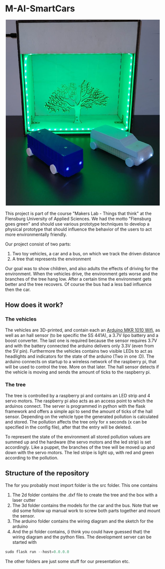 # M-AI-SmartCars
<p align="center">
  <img src="doc/imgs/final_image.jpeg" width= 500>
</p>
This project is part of the course "Makers Lab - Things that think" at the Flensburg University of Applied Sciences. 
We had the motto "Flensburg goes green" and should use various prototype techniques to develop a physical prototype 
that should influence the behavior of the users to act more environmentally friendly.

Our project consist of two parts:
1. Two toy vehicles, a car and a bus, on which we track the driven distance
2. A tree that represents the environment

Our goal was to show children, and also adults the effects of driving for the environment. 
When the vehicles drive, the environment gets worse and the branches of the tree hang low. After a certain time the 
environment gets better and the tree recovers. Of course the bus had a less bad influence then the car.

## How does it work?

### The vehicles
The vehicles are 3D-printed, and contain each an [Arduino MKR 1010 Wifi](https://store.arduino.cc/arduino-mkr-wifi-1010), 
as well as an hall sensor (to be specific the SS 441A), a 3.7V lipo battery and a boost converter. The last one is 
required because the sensor requires 3.7V and with the battery connected the arduino delivers only 3.3V (even from the 5V pin).
Furthermore the vehicles contains two visible LEDs to act as headlights and indicators for the state of the arduino 
(Two in one :D).
The arduino connects on startup to a wireless network of the raspberry pi, that will be used to control the tree. More
on that later. The hall sensor detects if the vehicle is moving and sends the amount of ticks to the raspberry pi.

### The tree
The tree is controlled by a raspberry pi and contains an  LED strip and 4 servo motors. The raspberry pi also acts as an
access point to which the arduinos connect. The server is programmed in python with the flask framework and offers
a simple api to send the amount of ticks of the hall sensor. Depending on the vehicle type the generated pollution is
calculated and stored. The pollution affects the tree only for x seconds (x can be specified in the config file), after
that the entry will be deleted. 

To represent the state of the environment all stored pollution values are summed up and the hardware (the servo 
motors and the led strip) is set accordingly. Like a puppet, the branches of the tree will be moved up and down with
the servo motors. The led stripe is light up, with red and green according to the pollution.

## Structure of the repository
The for you probably most import folder is the src folder. This one contains
1. The 2d folder contains the .dxf file to create the tree and the box with a laser cutter
2. The 3d folder contains the models for the car and the bus. Note that we did some follow up manual work to screw 
both parts together and mount the sensor.
3. The arduino folder contains the wiring diagram and the sketch for the arduino
4. And the pi folder contains, (i think you could have guessed that) the wiring diagram and the python files.
The development server can be started with 
```python
sudo flask run --host=0.0.0.0
```

The other folders are just some stuff for our presentation etc.








